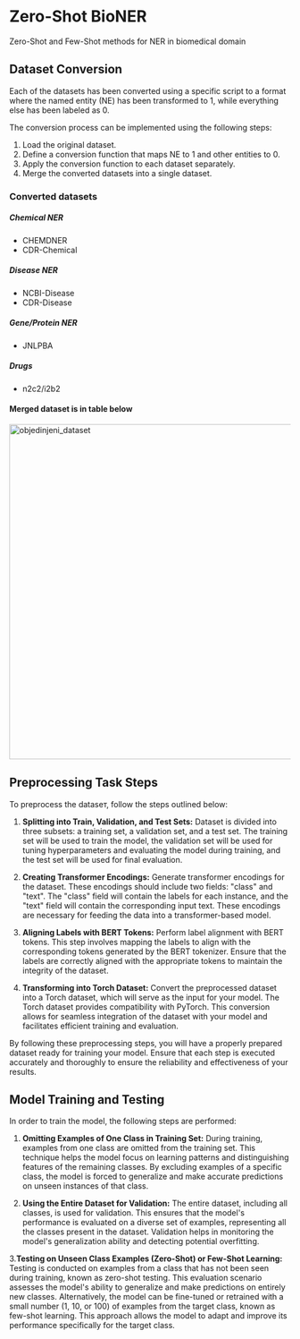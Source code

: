 # Zero-Shot BioNER
Zero-Shot and Few-Shot methods for NER in biomedical domain
## Dataset Conversion

Each of the datasets has been converted using a specific script to a format where the named entity (NE) has been transformed to 1, while everything else has been labeled as 0.

The conversion process can be implemented using the following steps:

1. Load the original dataset.
2. Define a conversion function that maps NE to 1 and other entities to 0.
3. Apply the conversion function to each dataset separately.
4. Merge the converted datasets into a single dataset.

### Converted datasets

##### Chemical NER 
- CHEMDNER 
- CDR-Chemical 

##### Disease NER 
- NCBI-Disease 
- CDR-Disease 

##### Gene/Protein NER 
- JNLPBA 

##### Drugs 
- n2c2/i2b2 

#### Merged dataset is in table below
<img width="599" alt="objedinjeni_dataset" src="https://github.com/br-ai-ns-institute/Zero-ShotNER/assets/8451505/de4a9f46-f5f2-4574-aacc-0df3f3325990">

## Preprocessing Task Steps
To preprocess the dataseт, follow the steps outlined below:

1. **Splitting into Train, Validation, and Test Sets:** Dataset is divided into three subsets: a training set, a validation set, and a test set. The training set will be used to train the model, the validation set will be used for tuning hyperparameters and evaluating the model during training, and the test set will be used for final evaluation.

2. **Creating Transformer Encodings:** Generate transformer encodings for the dataset. These encodings should include two fields: "class" and "text". The "class" field will contain the labels for each instance, and the "text" field will contain the corresponding input text. These encodings are necessary for feeding the data into a transformer-based model.

3. **Aligning Labels with BERT Tokens:** Perform label alignment with BERT tokens. This step involves mapping the labels to align with the corresponding tokens generated by the BERT tokenizer. Ensure that the labels are correctly aligned with the appropriate tokens to maintain the integrity of the dataset.

4. **Transforming into Torch Dataset:** Convert the preprocessed dataset into a Torch dataset, which will serve as the input for your model. The Torch dataset provides compatibility with PyTorch. This conversion allows for seamless integration of the dataset with your model and facilitates efficient training and evaluation.

By following these preprocessing steps, you will have a properly prepared dataset ready for training your model. Ensure that each step is executed accurately and thoroughly to ensure the reliability and effectiveness of your results.

## Model Training and Testing
In order to train the model, the following steps are performed:

1. **Omitting Examples of One Class in Training Set:** During training, examples from one class are omitted from the training set. This technique helps the model focus on learning patterns and distinguishing features of the remaining classes. By excluding examples of a specific class, the model is forced to generalize and make accurate predictions on unseen instances of that class.

2. **Using the Entire Dataset for Validation:** The entire dataset, including all classes, is used for validation. This ensures that the model's performance is evaluated on a diverse set of examples, representing all the classes present in the dataset. Validation helps in monitoring the model's generalization ability and detecting potential overfitting.

3.**Testing on Unseen Class Examples (Zero-Shot) or Few-Shot Learning:** Testing is conducted on examples from a class that has not been seen during training, known as zero-shot testing. This evaluation scenario assesses the model's ability to generalize and make predictions on entirely new classes. Alternatively, the model can be fine-tuned or retrained with a small number (1, 10, or 100) of examples from the target class, known as few-shot learning. This approach allows the model to adapt and improve its performance specifically for the target class.


